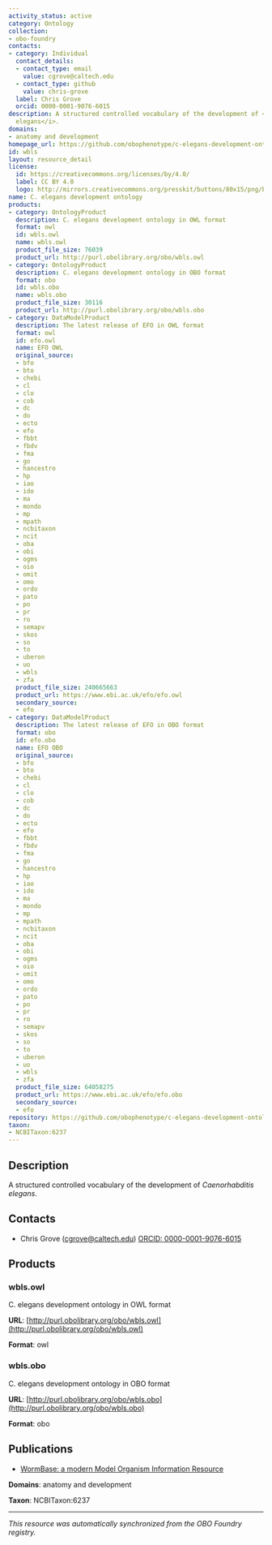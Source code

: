 ```yaml
---
activity_status: active
category: Ontology
collection:
- obo-foundry
contacts:
- category: Individual
  contact_details:
  - contact_type: email
    value: cgrove@caltech.edu
  - contact_type: github
    value: chris-grove
  label: Chris Grove
  orcid: 0000-0001-9076-6015
description: A structured controlled vocabulary of the development of <i>Caenorhabditis
  elegans</i>.
domains:
- anatomy and development
homepage_url: https://github.com/obophenotype/c-elegans-development-ontology
id: wbls
layout: resource_detail
license:
  id: https://creativecommons.org/licenses/by/4.0/
  label: CC BY 4.0
  logo: http://mirrors.creativecommons.org/presskit/buttons/80x15/png/by.png
name: C. elegans development ontology
products:
- category: OntologyProduct
  description: C. elegans development ontology in OWL format
  format: owl
  id: wbls.owl
  name: wbls.owl
  product_file_size: 76039
  product_url: http://purl.obolibrary.org/obo/wbls.owl
- category: OntologyProduct
  description: C. elegans development ontology in OBO format
  format: obo
  id: wbls.obo
  name: wbls.obo
  product_file_size: 30116
  product_url: http://purl.obolibrary.org/obo/wbls.obo
- category: DataModelProduct
  description: The latest release of EFO in OWL format
  format: owl
  id: efo.owl
  name: EFO OWL
  original_source:
  - bfo
  - bto
  - chebi
  - cl
  - clo
  - cob
  - dc
  - do
  - ecto
  - efo
  - fbbt
  - fbdv
  - fma
  - go
  - hancestro
  - hp
  - iao
  - ido
  - ma
  - mondo
  - mp
  - mpath
  - ncbitaxon
  - ncit
  - oba
  - obi
  - ogms
  - oio
  - omit
  - omo
  - ordo
  - pato
  - po
  - pr
  - ro
  - semapv
  - skos
  - so
  - to
  - uberon
  - uo
  - wbls
  - zfa
  product_file_size: 240665663
  product_url: https://www.ebi.ac.uk/efo/efo.owl
  secondary_source:
  - efo
- category: DataModelProduct
  description: The latest release of EFO in OBO format
  format: obo
  id: efo.obo
  name: EFO OBO
  original_source:
  - bfo
  - bto
  - chebi
  - cl
  - clo
  - cob
  - dc
  - do
  - ecto
  - efo
  - fbbt
  - fbdv
  - fma
  - go
  - hancestro
  - hp
  - iao
  - ido
  - ma
  - mondo
  - mp
  - mpath
  - ncbitaxon
  - ncit
  - oba
  - obi
  - ogms
  - oio
  - omit
  - omo
  - ordo
  - pato
  - po
  - pr
  - ro
  - semapv
  - skos
  - so
  - to
  - uberon
  - uo
  - wbls
  - zfa
  product_file_size: 64058275
  product_url: https://www.ebi.ac.uk/efo/efo.obo
  secondary_source:
  - efo
repository: https://github.com/obophenotype/c-elegans-development-ontology
taxon:
- NCBITaxon:6237
---
```

## Description

A structured controlled vocabulary of the development of <i>Caenorhabditis elegans</i>.

## Contacts

- Chris Grove (cgrove@caltech.edu) [ORCID: 0000-0001-9076-6015](https://orcid.org/0000-0001-9076-6015)

## Products

### wbls.owl

C. elegans development ontology in OWL format

**URL**: [http://purl.obolibrary.org/obo/wbls.owl](http://purl.obolibrary.org/obo/wbls.owl)

**Format**: owl

### wbls.obo

C. elegans development ontology in OBO format

**URL**: [http://purl.obolibrary.org/obo/wbls.obo](http://purl.obolibrary.org/obo/wbls.obo)

**Format**: obo

## Publications

- [WormBase: a modern Model Organism Information Resource](https://www.ncbi.nlm.nih.gov/pubmed/31642470)

**Domains**: anatomy and development

**Taxon**: NCBITaxon:6237

---

*This resource was automatically synchronized from the OBO Foundry registry.*
